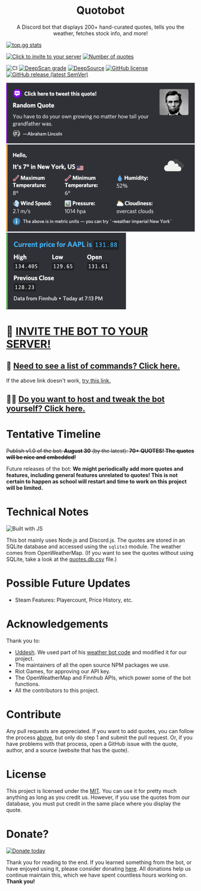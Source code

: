 <h1 align="center">Quotobot</h1>
<p align="center">A Discord bot that displays 200+ hand-curated quotes, tells you the weather, fetches stock info, and more!</p>

[![top.gg stats](https://top.gg/api/widget/746889272992464958.svg)](https://top.gg/bot/746889272992464958)

[![Click to invite to your server](https://img.shields.io/static/v1?label=Invite%20to&message=your%20server&color=7289DA&logo=Discord)](http://quotobot.ml) 
[![Number of quotes](https://img.shields.io/badge/dynamic/yaml?color=blue&label=quotes&query=%24.count&url=https%3A%2F%2Fraw.githubusercontent.com%2FTeam-Gigabyte%2Fquotobot%2Fmaster%2Fdb%2Fquotes.count.yml)](https://github.com/Team-Gigabyte/quotobot/blob/master/db/quotes.db.csv)


![CI](https://github.com/Team-Gigabyte/quotobot/workflows/CI/badge.svg) 
[![DeepScan grade](https://deepscan.io/api/teams/10906/projects/13838/branches/243095/badge/grade.svg)](https://deepscan.io/dashboard#view=project&tid=10906&pid=13838&bid=243095) 
[![DeepSource](https://deepsource.io/gh/Team-Gigabyte/quotobot.svg/?label=active+issues)](https://deepsource.io/gh/Team-Gigabyte/quotobot/?ref=repository-badge)
[![GitHub license](https://img.shields.io/github/license/Team-Gigabyte/quotobot)](https://github.com/Team-Gigabyte/quotobot/blob/master/LICENSE) 
[![GitHub release (latest SemVer)](https://img.shields.io/github/v/release/Team-Gigabyte/quotobot?logo=github&sort=semver)](https://github.com/Team-Gigabyte/quotobot/releases/latest) 


![Quotes screenshot](https://raw.githubusercontent.com/Team-Gigabyte/quotobot/master/img/Demo%20Picture.png)
![Weather screenshot](https://raw.githubusercontent.com/Team-Gigabyte/quotobot/master/img/Weather%20Demo.png)
![Stock screenshot](https://raw.githubusercontent.com/Team-Gigabyte/quotobot/master/img/Stock%20Demo.png)


# 🤖 [INVITE THE BOT TO YOUR SERVER!](http://quotobot.ml)
## 🤔 [Need to see a list of commands? Click here.](../../wiki/Help)
If the above link doesn't work, [try this link.](./wiki/Help)
## 👨‍💻 [Do you want to host and tweak the bot yourself? Click here.](./HOSTING.md)
# Tentative Timeline
~~Publish v1.0 of the bot: **August 30** (by the latest): **70+ QUOTES! The quotes will be nice and embedded!**~~

Future releases of the bot: **We might periodically add more quotes and features, including general features unrelated to quotes! This is not certain to happen as school will restart and time to work on this project will be limited.**
# Technical Notes
![Built with JS](https://img.shields.io/static/v1?label=built%20with&message=JS&color=yellow&logo=javascript)

This bot mainly uses Node.js and Discord.js. The quotes are stored in an SQLite database and accessed using the `sqlite3` module. The weather comes from OpenWeatherMap. (If you want to see the quotes without using SQLite, take a look at the [quotes.db.csv](./db/quotes.db.csv) file.)
# Possible Future Updates
- Steam Features: Playercount, Price History, etc.

# Acknowledgements
Thank you to:
* [Uddesh](https://github.com/UddeshJain). We used part of his [weather bot code](https://github.com/UddeshJain/Discord-Weather-Bot) and modified it for our project.
* The maintainers of all the open source NPM packages we use.
* Riot Games, for approving our API key.
* The OpenWeatherMap and Finnhub APIs, which power some of the bot functions.
* All the contributors to this project.

# Contribute
Any pull requests are appreciated. If you want to add quotes, you can follow the process [above](./HOSTING.md#bulk-csv-method-recommended), but only do step 1 and submit the pull request. Or, if you have problems with that process, open a GitHub issue with the quote, author, and a source (website that has the quote).
# License
This project is licensed under the [MIT](https://github.com/Team-Gigabyte/quotobot/blob/master/LICENSE). You can use it for pretty much anything as long as you credit us.
However, if you use the quotes from our database, you must put credit in the same place where you display the quote.
# Donate?
[![Donate today](https://img.shields.io/static/v1?label=donate&message=today&color=green)](https://github.com/Team-Gigabyte/donate)

Thank you for reading to the end. If you learned something from the bot, or have enjoyed using it, please consider donating [here](https://github.com/Team-Gigabyte/donate). All donations help us continue maintain this, which we have spent countless hours working on. **Thank you!**
